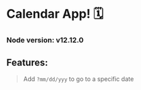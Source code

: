 # Calendar App! 🗓

### Node version: v12.12.0

## Features:

> Add `?mm/dd/yyy` to go to a specific date
